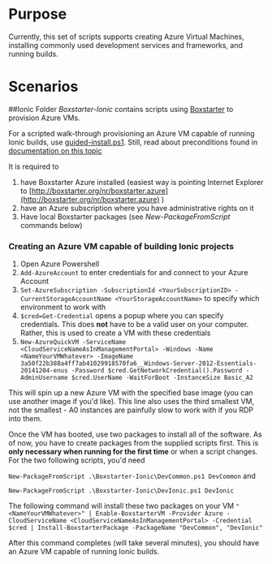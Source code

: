 # Purpose
Currently, this set of scripts supports creating Azure Virtual Machines, installing commonly used development services and frameworks, and running builds.



# Scenarios

##Ionic
Folder *Boxstarter-Ionic* contains scripts using [Boxstarter](http://boxstarter.org/) to provision Azure VMs.

For a scripted walk-through provisioning an Azure VM capable of running Ionic builds, use [guided-install.ps1](Boxstarter-Ionic/guided-install.ps1).
Still, read about preconditions found in [documentation on this topic](Boxstarter-Ionic/boxstarter-ionic.md)

It is required to

1. have Boxstarter Azure installed (easiest way is pointing Internet Explorer to [http://boxstarter.org/nr/boxstarter.azure](http://boxstarter.org/nr/boxstarter.azure) )
1. have an Azure subscription where you have administrative rights on it
1. Have local Boxstarter packages (see *New-PackageFromScript* commands below)

### Creating an Azure VM capable of building Ionic projects
1. Open Azure Powershell
1. `Add-AzureAccount` to enter credentials for and connect to your Azure Account
1. `Set-AzureSubscription -SubscriptionId <YourSubscriptionID> -CurrentStorageAccountName <YourStorageAccountName>` to specify which environment to work with
1. `$cred=Get-Credential` opens a popup where you can specify credentials. This does **not** have to be a valid user on your computer. Rather, this is used to create a VM with these credentials
1. `New-AzureQuickVM -ServiceName <CloudServiceNameAsInManagementPortal> -Windows -Name <NameYourVMWhatever> -ImageName 3a50f22b388a4ff7ab41029918570fa6__Windows-Server-2012-Essentials-20141204-enus -Password $cred.GetNetworkCredential().Password -AdminUsername $cred.UserName -WaitForBoot -InstanceSize Basic_A2`

This will spin up a new Azure VM with the specified base image (you can use another image if you'd like). This line also uses the third smallest VM, not the smallest - A0 instances are painfully slow to work with if you RDP into them.

Once the VM has booted, use two packages to install all of the software.
As of now, you have to create packages from the supplied scripts first. This is **only necessary when running for the first time** or when a script changes. For the two following scripts, you'd need

`New-PackageFromScript .\Boxstarter-Ionic\DevCommon.ps1 DevCommon` and

`New-PackageFromScript .\Boxstarter-Ionic\DevIonic.ps1 DevIonic`

The following command will install these two packages on your VM
`"<NameYourVMWhatever>" | Enable-BoxstarterVM -Provider Azure -CloudServiceName <CloudServiceNameAsInManagementPortal> -Credential $cred | Install-BoxstarterPackage -PackageName "DevCommon", "DevIonic"`

After this command completes (will take several minutes), you should have an Azure VM capable of running Ionic builds.
